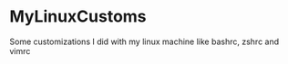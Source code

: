 # MyLinuxCustoms

<p>Some customizations I did with my linux machine like bashrc, zshrc and vimrc</p>

